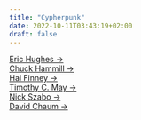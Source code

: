 ```yaml
---
title: "Cypherpunk"
date: 2022-10-11T03:43:19+02:00
draft: false
---
```


<div class="card-list">
    <div class="card my-3">
        <div class="card-body">
            <a class="stretched-link" href="/cypherpunk/eric-hughes">Eric Hughes &rarr;</a>
        </div>
    </div>
    <div class="card my-3">
        <div class="card-body">
            <a class="stretched-link" href="/cypherpunk/chuck-hammill">Chuck Hammill &rarr;</a>
        </div>
    </div>
    <div class="card my-3">
        <div class="card-body">
            <a class="stretched-link" href="/cypherpunk/hal-finney">Hal Finney &rarr;</a>
        </div>
    </div>
    <div class="card my-3">
        <div class="card-body">
            <a class="stretched-link" href="/cypherpunk/timothy-may">Timothy C. May &rarr;</a>
        </div>
    </div>
    <div class="card my-3">
        <div class="card-body">
            <a class="stretched-link" href="/cypherpunk/nick-szabo">Nick Szabo &rarr;</a>
        </div>
    </div>
    <div class="card my-3">
        <div class="card-body">
            <a class="stretched-link" href="/cypherpunk/david-chaum">David Chaum &rarr;</a>
        </div>
    </div>
</div>


